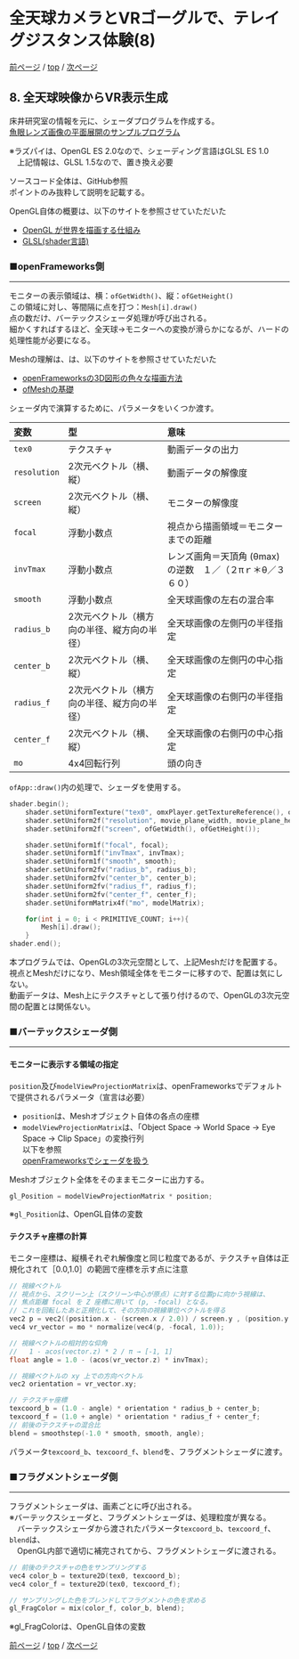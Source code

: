 # 全天球カメラとVRゴーグルで、テレイグジスタンス体験(8)

[前ページ](./openframeworks.md) / [top](./top.md) / [次ページ](./3dof.md)  

## 8. 全天球映像からVR表示生成  

床井研究室の情報を元に、シェーダプログラムを作成する。  
[魚眼レンズ画像の平面展開のサンプルプログラム](http://marina.sys.wakayama-u.ac.jp/~tokoi/?date=20161203)  

※ラズパイは、OpenGL ES 2.0なので、シェーディング言語はGLSL ES 1.0  
　上記情報は、GLSL 1.5なので、置き換え必要  

ソースコード全体は、GitHub参照  
ポイントのみ抜粋して説明を記載する。  

OpenGL自体の概要は、以下のサイトを参照させていただいた  
* [OpenGL が世界を描画する仕組み](http://tkengo.github.io/blog/2014/12/27/opengl-es-2-2d-knowledge-1/)  
* [GLSL(shader言語)](http://www.gamvaro.com/kswiki/index.php?3D-Graphics/GLSL%28shader%E8%A8%80%E8%AA%9E%29)  

### ■openFrameworks側  
---

モニターの表示領域は、横：`ofGetWidth()`、縦：`ofGetHeight()`  
この領域に対し、等間隔に点を打つ：`Mesh[i].draw()`  
点の数だけ、バーテックスシェーダ処理が呼び出される。  
細かくすればするほど、全天球→モニターへの変換が滑らかになるが、ハードの処理性能が必要になる。  

Meshの理解は、は、以下のサイトを参照させていただいた  
* [openFrameworksの3D図形の色々な描画方法](https://ayumu-nagamatsu.com/archives/579/)  
* [ofMeshの基礎](https://qiita.com/YoshimasaSakuragi/items/2734ff24e2f6a2e5aafe)  

シェーダ内で演算するために、パラメータをいくつか渡す。  

|変数|型|意味|
|:---|:---|:---|
|`tex0`|テクスチャ|動画データの出力|
|`resolution`|2次元ベクトル（横、縦）|動画データの解像度|
|`screen`|2次元ベクトル（横、縦）|モニターの解像度|
|`focal`|浮動小数点|視点から描画領域＝モニターまでの距離|
|`invTmax`|浮動小数点|レンズ画角＝天頂角 (θmax) の逆数　１／（２πｒ＊θ／３６０）|
|`smooth`|浮動小数点|全天球画像の左右の混合率|
|`radius_b`|2次元ベクトル（横方向の半径、縦方向の半径）|全天球画像の左側円の半径指定|
|`center_b`|2次元ベクトル（横、縦）|全天球画像の左側円の中心指定|
|`radius_f`|2次元ベクトル（横方向の半径、縦方向の半径）|全天球画像の右側円の半径指定|
|`center_f`|2次元ベクトル（横、縦）|全天球画像の右側円の中心指定|
|`mo`|4x4回転行列|頭の向き|

`ofApp::draw()`内の処理で、シェーダを使用する。  
``` cpp
shader.begin();
    shader.setUniformTexture("tex0", omxPlayer.getTextureReference(), omxPlayer.getTextureID());
    shader.setUniform2f("resolution", movie_plane_width, movie_plane_height);
    shader.setUniform2f("screen", ofGetWidth(), ofGetHeight());

    shader.setUniform1f("focal", focal);
    shader.setUniform1f("invTmax", invTmax);
    shader.setUniform1f("smooth", smooth);
    shader.setUniform2fv("radius_b", radius_b);
    shader.setUniform2fv("center_b", center_b);
    shader.setUniform2fv("radius_f", radius_f);
    shader.setUniform2fv("center_f", center_f);
    shader.setUniformMatrix4f("mo", modelMatrix);

    for(int i = 0; i < PRIMITIVE_COUNT; i++){
        Mesh[i].draw();
    }
shader.end();
```

本プログラムでは、OpenGLの3次元空間として、上記Meshだけを配置する。  
視点とMeshだけになり、Mesh領域全体をモニターに移すので、配置は気にしない。  
動画データは、Mesh上にテクスチャとして張り付けるので、OpenGLの3次元空間の配置とは関係ない。  

### ■バーテックスシェーダ側  
---

#### モニターに表示する領域の指定  
`position`及び`modelViewProjectionMatrix`は、openFrameworksでデフォルトで提供されるパラメータ（宣言は必要）  
* `position`は、Meshオブジェクト自体の各点の座標  
* `modelViewProjectionMatrix`は、「Object Space -> World Space -> Eye Space -> Clip Space」の変換行列  
    以下を参照  
    [openFrameworksでシェーダを扱う](https://mactkg.hateblo.jp/entry/2014/02/05/013421)  

Meshオブジェクト全体をそのままモニターに出力する。  
``` c
gl_Position = modelViewProjectionMatrix * position;
```

※`gl_Position`は、OpenGL自体の変数  

#### テクスチャ座標の計算  

モニター座標は、縦横それぞれ解像度と同じ粒度であるが、テクスチャ自体は正規化されて［0.0,1.0］の範囲で座標を示す点に注意  
``` c
// 視線ベクトル
// 視点から、スクリーン上（スクリーン中心が原点）に対する位置pに向かう視線は、
// 焦点距離 focal を Z 座標に用いて (p, -focal) となる。
// これを回転したあと正規化して、その方向の視線単位ベクトルを得る
vec2 p = vec2((position.x - (screen.x / 2.0)) / screen.y , (position.y - (screen.y / 2.0)) / screen.y);
vec4 vr_vector = mo * normalize(vec4(p, -focal, 1.0));

// 視線ベクトルの相対的な仰角
//   1 - acos(vector.z) * 2 / π → [-1, 1]
float angle = 1.0 - (acos(vr_vector.z) * invTmax);

// 視線ベクトルの xy 上での方向ベクトル
vec2 orientation = vr_vector.xy;

// テクスチャ座標
texcoord_b = (1.0 - angle) * orientation * radius_b + center_b;
texcoord_f = (1.0 + angle) * orientation * radius_f + center_f;
// 前後のテクスチャの混合比
blend = smoothstep(-1.0 * smooth, smooth, angle);
```

パラメータ`texcoord_b`、`texcoord_f`、`blend`を、フラグメントシェーダに渡す。

### ■フラグメントシェーダ側  
---

フラグメントシェーダは、画素ごとに呼び出される。  
※バーテックスシェーダと、フラグメントシェーダは、処理粒度が異なる。  
　バーテックスシェーダから渡されたパラメータ`texcoord_b`、`texcoord_f`、`blend`は、  
　OpenGL内部で適切に補完されてから、フラグメントシェーダに渡される。  

``` c
// 前後のテクスチャの色をサンプリングする
vec4 color_b = texture2D(tex0, texcoord_b);
vec4 color_f = texture2D(tex0, texcoord_f);

// サンプリングした色をブレンドしてフラグメントの色を求める
gl_FragColor = mix(color_f, color_b, blend);
```

※gl_FragColorは、OpenGL自体の変数  


[前ページ](./openframeworks.md) / [top](./top.md) / [次ページ](./3dof.md)  


